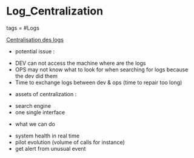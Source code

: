 # Log_Centralization
tags = #Logs 

[Centralisation des logs](https://blog.octo.com/partie-1-la-centralisation-de-logs-ou-comment-donner-de-la-valeur-a-vos-logs/)

* potential issue :
- DEV can not access the machine where are the logs
- OPS may not know what to look for when searching for logs because the dev did them
- Time to exchange logs between dev & ops (time to repair too long)

* assets of centralization :
- search engine
- one single interface

* what we can do 
- system health in real time
- pilot evolution (volume of calls for instance)
- get alert from unusual event

